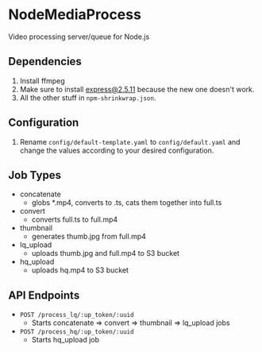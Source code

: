 NodeMediaProcess
================

Video processing server/queue for Node.js

Dependencies
------------

1. Install ffmpeg
2. Make sure to install express@2.5.11 because the new one doesn't work.
3. All the other stuff in `npm-shrinkwrap.json`.

Configuration
------------

1. Rename `config/default-template.yaml` to `config/default.yaml` and change the values according to your desired configuration.


Job Types
------------

* concatenate
	* globs *.mp4, converts to .ts, cats them together into full.ts
* convert
	* converts full.ts to full.mp4
* thumbnail
	* generates thumb.jpg from full.mp4
* lq_upload
	* uploads thumb.jpg and full.mp4 to S3 bucket
* hq_upload
	* uploads hq.mp4 to S3 bucket 

API Endpoints
------------

* `POST /process_lq/:up_token/:uuid`
	* Starts concatenate => convert => thumbnail => lq_upload jobs
* `POST /process_hq/:up_token/:uuid`
	* Starts hq_upload job